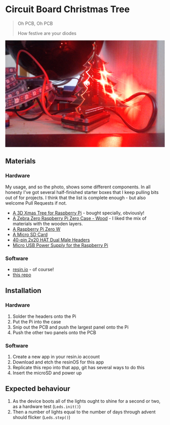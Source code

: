 # Circuit Board Christmas Tree

> Oh PCB, Oh PCB
>
> How festive are your diodes

![tree](tree.jpg)

## Materials

### Hardware

My usage, and so the photo, shows some different components.  In all honesty I've got several half-finished starter boxes that I keep pulling bits out of for projects.  I think that the list is complete enough - but also welcome Pull Requests if not.

* [A 3D Xmas Tree for Raspberry Pi](https://thepihut.com/products/3d-xmas-tree-for-raspberry-pi) - bought specially, obviously!
* [A Zebra Zero Raspberry Pi Zero Case - Wood](https://thepihut.com/collections/raspberry-pi-cases/products/zebra-zero-for-raspberry-pi-zero-wood) - I liked the mix of materials with the wooden layers.
* [A Raspberry Pi Zero W](https://thepihut.com/collections/raspberry-pi/products/raspberry-pi-zero-w)
* [A Micro SD Card](https://thepihut.com/collections/raspberry-pi-sd-cards-and-adapters/products/pimame-preinstalled-sd-card)
* [40-pin 2x20 HAT Dual Male Headers](https://thepihut.com/collections/raspberry-pi-accessories/products/40-pin-2x20-hat-dual-male-headers)
* [Micro USB Power Supply for the Raspberry Pi](https://thepihut.com/collections/raspberry-pi-accessories/products/micro-usb-power-supply-for-the-raspberry-pi)

### Software

* [resin.io](https://resin.io) - of course!
* [this repo](https://github.com/resin-io-playground/ChristmasTree)

## Installation

### Hardware

1) Solder the headers onto the Pi
1) Put the Pi into the case
1) Snip out the PCB and push the largest panel onto the Pi
1) Push the other two panels onto the PCB

### Software

1) Create a new app in your resin.io account
1) Download and etch the resinOS for this app
1) Replicate this repo into that app, git has several ways to do this
1) Insert the microSD and power up

## Expected behaviour

1) As the device boots all of the lights ought to shine for a second or two, as a hardware test (`Leds.init()`)
1) Then a number of lights equal to the number of days through advent should flicker (`Leds.step()`)
